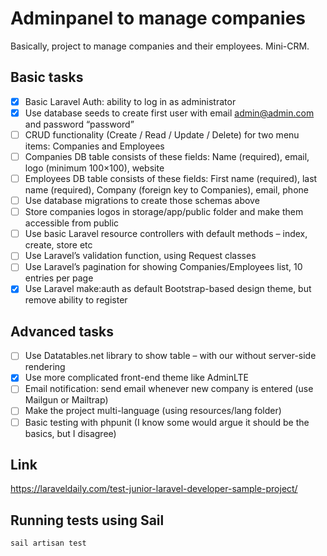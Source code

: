 # Adminpanel to manage companies
Basically, project to manage companies and their employees. Mini-CRM.

## Basic tasks
* [x] Basic Laravel Auth: ability to log in as administrator
* [x] Use database seeds to create first user with email admin@admin.com and password “password”
* [ ] CRUD functionality (Create / Read / Update / Delete) for two menu items: Companies and Employees
* [ ] Companies DB table consists of these fields: Name (required), email, logo (minimum 100×100), website
* [ ] Employees DB table consists of these fields: First name (required), last name (required), Company (foreign key to Companies), email, phone
* [ ] Use database migrations to create those schemas above
* [ ] Store companies logos in storage/app/public folder and make them accessible from public
* [ ] Use basic Laravel resource controllers with default methods – index, create, store etc
* [ ] Use Laravel’s validation function, using Request classes
* [ ] Use Laravel’s pagination for showing Companies/Employees list, 10 entries per page
* [x] Use Laravel make:auth as default Bootstrap-based design theme, but remove ability to register

## Advanced tasks
* [ ] Use Datatables.net library to show table – with our without server-side rendering
* [x] Use more complicated front-end theme like AdminLTE
* [ ] Email notification: send email whenever new company is entered (use Mailgun or Mailtrap)
* [ ] Make the project multi-language (using resources/lang folder)
* [ ] Basic testing with phpunit (I know some would argue it should be the basics, but I disagree)

## Link
https://laraveldaily.com/test-junior-laravel-developer-sample-project/

## Running tests using Sail
`sail artisan test`